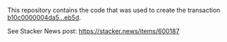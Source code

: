 This repository contains the code that was used to create the transaction [b10c0000004da5...eb5d](https://mempool.space/tx/b10c0000004da5a9d1d9b4ae32e09f0b3e62d21a5cce5428d4ad714fb444eb5d).

See Stacker News post: https://stacker.news/items/600187
